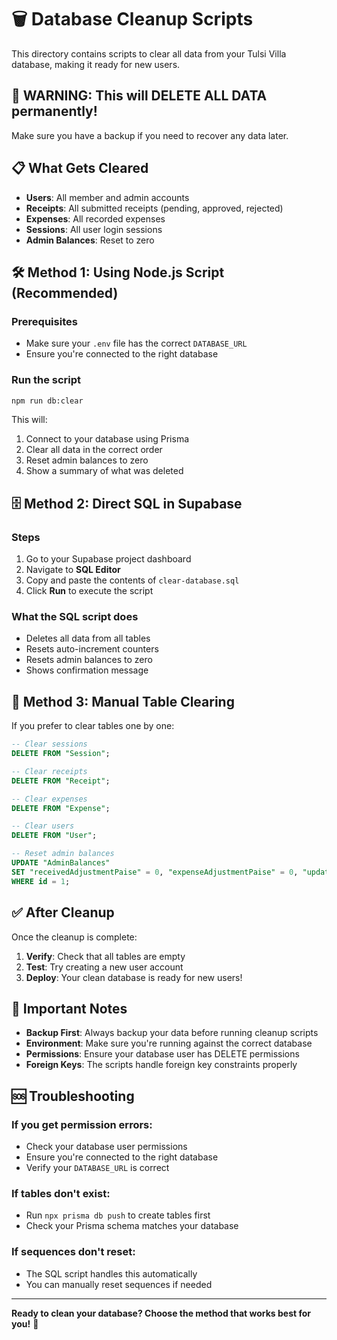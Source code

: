 # 🗑️ Database Cleanup Scripts

This directory contains scripts to clear all data from your Tulsi Villa database, making it ready for new users.

## 🚨 **WARNING: This will DELETE ALL DATA permanently!**

Make sure you have a backup if you need to recover any data later.

## 📋 **What Gets Cleared**

- **Users**: All member and admin accounts
- **Receipts**: All submitted receipts (pending, approved, rejected)
- **Expenses**: All recorded expenses
- **Sessions**: All user login sessions
- **Admin Balances**: Reset to zero

## 🛠️ **Method 1: Using Node.js Script (Recommended)**

### Prerequisites
- Make sure your `.env` file has the correct `DATABASE_URL`
- Ensure you're connected to the right database

### Run the script
```bash
npm run db:clear
```

This will:
1. Connect to your database using Prisma
2. Clear all data in the correct order
3. Reset admin balances to zero
4. Show a summary of what was deleted

## 🗄️ **Method 2: Direct SQL in Supabase**

### Steps
1. Go to your Supabase project dashboard
2. Navigate to **SQL Editor**
3. Copy and paste the contents of `clear-database.sql`
4. Click **Run** to execute the script

### What the SQL script does
- Deletes all data from all tables
- Resets auto-increment counters
- Resets admin balances to zero
- Shows confirmation message

## 🔄 **Method 3: Manual Table Clearing**

If you prefer to clear tables one by one:

```sql
-- Clear sessions
DELETE FROM "Session";

-- Clear receipts  
DELETE FROM "Receipt";

-- Clear expenses
DELETE FROM "Expense";

-- Clear users
DELETE FROM "User";

-- Reset admin balances
UPDATE "AdminBalances" 
SET "receivedAdjustmentPaise" = 0, "expenseAdjustmentPaise" = 0, "updatedAt" = NOW()
WHERE id = 1;
```

## ✅ **After Cleanup**

Once the cleanup is complete:

1. **Verify**: Check that all tables are empty
2. **Test**: Try creating a new user account
3. **Deploy**: Your clean database is ready for new users!

## 🚨 **Important Notes**

- **Backup First**: Always backup your data before running cleanup scripts
- **Environment**: Make sure you're running against the correct database
- **Permissions**: Ensure your database user has DELETE permissions
- **Foreign Keys**: The scripts handle foreign key constraints properly

## 🆘 **Troubleshooting**

### If you get permission errors:
- Check your database user permissions
- Ensure you're connected to the right database
- Verify your `DATABASE_URL` is correct

### If tables don't exist:
- Run `npx prisma db push` to create tables first
- Check your Prisma schema matches your database

### If sequences don't reset:
- The SQL script handles this automatically
- You can manually reset sequences if needed

---

**Ready to clean your database? Choose the method that works best for you!** 🎯
